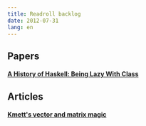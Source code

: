 ```yaml
---
title: Readroll backlog
date: 2012-07-31
lang: en
---
```


Papers
------

#### [A History of Haskell: Being Lazy With Class](http://research.microsoft.com/en-us/um/people/simonpj/papers/history-of-haskell/history.pdf)

Articles
--------

#### [Kmett's vector and matrix magic](https://www.fpcomplete.com/user/edwardk/revisiting-matrix-multiplication)
